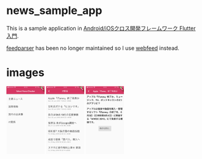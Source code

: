 # news_sample_app

This is a sample application in [Android/iOSクロス開発フレームワーク Flutter入門](https://www.amazon.co.jp/dp/4798055832/).

[feedparser](https://github.com/xqwzts/feedparser) has been no longer maintained so I use [webfeed](https://pub.dev/packages/webfeed) instead.

# images

<img src="https://github.com/takami228/news_sample_app/blob/master/images/1.PNG" width="100">

<img src="https://github.com/takami228/news_sample_app/blob/master/images/2.PNG" width="100">

<img src="https://github.com/takami228/news_sample_app/blob/master/images/3.PNG" width="100">
